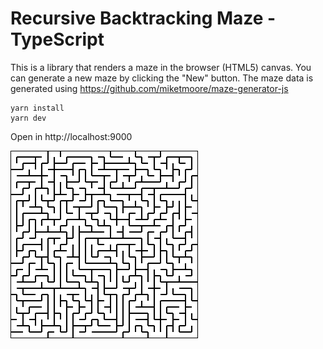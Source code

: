 # Recursive Backtracking Maze - TypeScript

This is a library that renders a maze in the browser (HTML5) canvas. You can generate a new maze by clicking the "New" button. The maze data is generated using https://github.com/miketmoore/maze-generator-js

```
yarn install
yarn dev
```

Open in http://localhost:9000

![Maze](maze.png)
